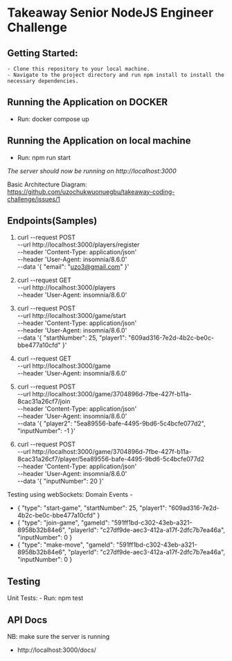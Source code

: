 # Takeaway Senior NodeJS Engineer Challenge

## Getting Started:

    - Clone this repository to your local machine.
    - Navigate to the project directory and run npm install to install the necessary dependencies.


## Running the Application on DOCKER

  - Run:
      docker compose up

## Running the Application on local machine
  - Run:
      npm run start

*The server should now be running on http://localhost:3000*


Basic Architecture Diagram: https://github.com/uzochukwuonuegbu/takeaway-coding-challenge/issues/1

## Endpoints(Samples)

1. curl --request POST \
  --url http://localhost:3000/players/register \
  --header 'Content-Type: application/json' \
  --header 'User-Agent: insomnia/8.6.0' \
  --data '{
	"email": "uzo3@gmail.com"
}'

2. curl --request GET \
  --url http://localhost:3000/players \
  --header 'User-Agent: insomnia/8.6.0'

3. curl --request POST \
  --url http://localhost:3000/game/start \
  --header 'Content-Type: application/json' \
  --header 'User-Agent: insomnia/8.6.0' \
  --data '{
	"startNumber": 25,
	"player1": "609ad316-7e2d-4b2c-be0c-bbe477a10cfd"
}'

4. curl --request GET \
  --url http://localhost:3000/game \
  --header 'User-Agent: insomnia/8.6.0'

5. curl --request POST \
  --url http://localhost:3000/game/3704896d-7fbe-427f-b11a-8cac31a26cf7/join \
  --header 'Content-Type: application/json' \
  --header 'User-Agent: insomnia/8.6.0' \
  --data '{
	"player2": "5ea89556-bafe-4495-9bd6-5c4bcfe077d2",
	"inputNumber": -1
}'

6. curl --request POST \
  --url http://localhost:3000/game/3704896d-7fbe-427f-b11a-8cac31a26cf7/player/5ea89556-bafe-4495-9bd6-5c4bcfe077d2 \
  --header 'Content-Type: application/json' \
  --header 'User-Agent: insomnia/8.6.0' \
  --data '{
	"inputNumber": 20
}'

Testing using webSockets: 
 Domain Events - 
  - {
    "type": "start-game",
    "startNumber": 25,
    "player1": "609ad316-7e2d-4b2c-be0c-bbe477a10cfd"
    }
  - {
    "type": "join-game",
    "gameId": "591ff1bd-c302-43eb-a321-8958b32b84e6",
    "playerId": "c27df9de-aec3-412a-a17f-2dfc7b7ea46a",
    "inputNumber": 0
    }
  - {
    "type": "make-move",
    "gameId": "591ff1bd-c302-43eb-a321-8958b32b84e6",
    "playerId": "c27df9de-aec3-412a-a17f-2dfc7b7ea46a",
    "inputNumber": 0
    }

## Testing

  Unit Tests: 
      - Run:
          npm test


## API Docs

NB: make sure the server is running
- http://localhost:3000/docs/
